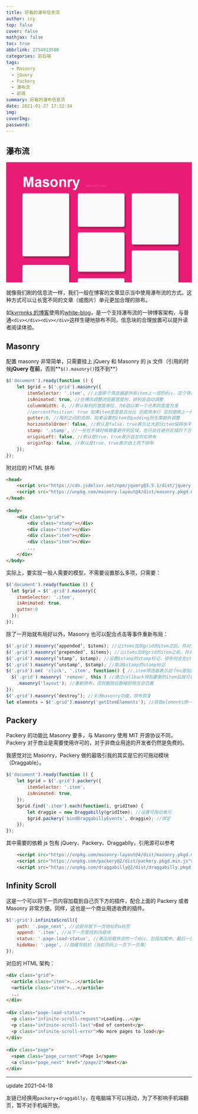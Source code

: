 ```yaml
---
title: 好看的瀑布信息流
author: icy
top: false
cover: false
mathjax: false
toc: true
abbrlink: 2754913500
categories: 前后端
tags:
  - Masonry
  - jQuery
  - Packery
  - 瀑布流
  - 前端
summary: 好看的瀑布信息流
date: 2021-01-27 17:32:34
img:
coverImg:
password:
---
```


## 瀑布流

![](../images/masonry.png)

就像我们刷的信息流一样，我们一般在博客的文章显示当中使用瀑布流的方式。这种方式可以让长宽不同的文章（或图片）单元更加合理的排布。

如[kvrmnks 的博客](https://www.kvrmnks.top/)使用的[white-blog](https://github.com/kvrmnks/white-blog)，是一个支持瀑布流的一钟博客架构，与普通`<div></div><div></div>`这样生硬地排布不同，信息块的合理放置可以提升读者阅读体验。

## Masonry

配置 masonry 非常简单，只需要挂上 jQuery 和 Masonry 的 js 文件（引用的时候**jQuery 在前**，否则**`$().masonry()`找不到**）

```javascript
$('document').ready(function () {
    let $grid = $('.grid').masonry({
        itemSelector: '.item', //上面那个筛选器是所有item上一层的div，这个筛选器是筛选每个item
	    isAnimated: true, //在横向调整浏览器宽度时，排列会自动调整
	    columnWidth: 0, //默认每列的宽度单位，为0则以第一个元素的宽度为准
    	//percentPosition: true 如果item宽度是百分比 则使用本行 否则使用上一行
	    gutter:0, //两列之间的空隙，如果设置的item的padding则无需额外调整
	    horizontalOrder: false, //默认是false，true表示让大部分item保持水平的从左到右的顺序，可能使空隙较大
	    stamp: '.stamp', //一些在平铺时候需要避开的区域，在只会在避开区域的下方平铺（若该列无stamp则从顶开始平铺）
	    originLeft: false, //默认是true，true表示自左向右排布
	    originTop: false, //默认是true，true表示自上而下排布
    });
});
```

附对应的 HTML 排布

```html
<head>
    <script src="https://cdn.jsdelivr.net/npm/jquery@3.5.1/dist/jquery.slim.min.js"></script>
    <script src="https://unpkg.com/masonry-layout@4/dist/masonry.pkgd.min.js"></script>
</head>

<body>
	<div class="grid">
	    <div class="stamp"></div>
	    <div class="item"></div>
	    <div class="item"></div>
	    <div class="item"></div>
		...
	</div> 
</body>
```

实际上，要实现一般人需要的模型，不需要设置那么多项，只需要：

```javascript
$('document').ready(function () {
  let $grid = $('.grid').masonry({
    itemSelector: '.item',
    isAnimated: true, 
    gutter:0
  });
});
```

除了一开始就布局好以外，Masonry 也可以配合点击等事件重新布局：

```javascript
$('.grid').masonry(‘appended’, $items); //让items加到grid的item之后，并对全部的item重新布局
$('.grid').masonry(‘prepended’, $items); //让items加到grid的item之前，并对全部的item重新布局
$('.grid').masonry(‘stamp’, $stamp); //设置$stamp的stamp标记，排布时会在stamps下方平铺
$('.grid').masonry(‘unstamp’, $stamp); //取消$stamp的stamp标记
$('.grid').on( 'click', '.item', function() { //.item筛选器表示这个on是加给.grid里面面的.item的，而不是加给自己
  $('.grid').masonry( 'remove', this ) //通过callback得到要删的item后就可以删除item
    .masonry('layout'); //重新排布，否则删除后删掉的地方会空着
});
$('.grid').masonry(‘destroy’); //关闭masonry功能，排布恢复
let elements = $('.grid').masonry('getItemElements'); //获取elements的一个array

```

## Packery

Packery 的功能比 Masonry 要多，与 Masonry 使用 MIT 开源协议不同，Packery 对于商业是需要使用许可的，对于非商业用途的开发者仍然是免费的。

我感觉对比 Masonry，Packery 做的最吸引我的其实是它的可拖动模块（Draggable）。

```javascript
$('document').ready(function () {
	let $grid = $('.grid').packery({
		itemSelector: '.item',
        isAnimated: true,
	});
	$grid.find('.item').each(function(i, gridItem) {
        let draggie = new Draggabilly(gridItem); //设置可拖动单元
        $grid.packery('bindDraggabillyEvents', draggie); //绑定
	});
});
```

其中需要的依赖 js 包有 jQuery、Packery、Draggablly，引用源可以参考

```html
    <script src="https://unpkg.com/masonry-layout@4/dist/masonry.pkgd.min.js"></script>
    <script src="https://unpkg.com/packery@2/dist/packery.pkgd.min.js"></script>
    <script src="https://unpkg.com/draggabilly@2/dist/draggabilly.pkgd.min.js"></script>
```

## Infinity Scroll

这是一个可以将下一页内容加载到自己页下方的插件，配合上面的 Packery 或者 Masonry 非常方便。同样，这也是一个商业用途收费的插件。

```javascript
$('.grid').infiniteScroll({
	path: '.page_next', //这是存放下一页地址的a标签
	append: '.item', //从下一页里找到内容块
	status: '.page-load-status', //表示加载状态的一个div，包括加载中、最后一页、加载失败等
	hideNav: '.page', //隐藏导航栏（当前页码上一页下一页等）
});
```

对应的 HTML 架构：

```html
<div class="grid">
  <article class="item">...</article>
  <article class="item">...</article>
  ...
</div>

<div class="page-load-status">
  <p class="infinite-scroll-request">Loading...</p>
  <p class="infinite-scroll-last">End of content</p>
  <p class="infinite-scroll-error">No more pages to load</p>
</div>

<div class="page">
  <span class="page_current">Page 1</span>
  <a class="page_next" href="/page/2">Next</a>
</div>
```

-----------------------------

update 2021-04-18

友链已经换用`packery`+`draggablly`，在电脑端下可以拖动，为了不影响手机端翻页，暂不对手机端开放。